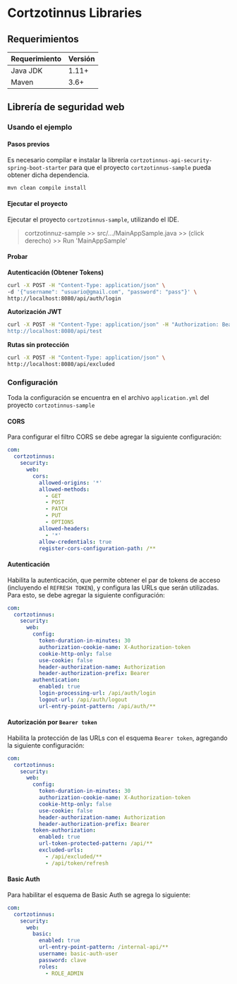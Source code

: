 # Cortzotinnus Libraries

## Requerimientos

| Requerimiento | Versión |
|-------------|---------|
| Java JDK | 1.11+ |
| Maven | 3.6+ |

## Librería de seguridad web

### Usando el ejemplo

#### Pasos previos

Es necesario compilar e instalar la librería ```cortzotinnus-api-security-spring-boot-starter``` 
para que el proyecto ```cortzotinnus-sample``` pueda obtener dicha dependencia.

```sh
mvn clean compile install
```

#### Ejecutar el proyecto

Ejecutar el proyecto ```cortzotinnus-sample```, utilizando el IDE.

> cortzotinnuz-sample >> src/.../MainAppSample.java >> (click derecho) >> Run 'MainAppSample'

#### Probar

**Autenticación (Obtener Tokens)**

```sh 
curl -X POST -H "Content-Type: application/json" \ 
-d '{"username": "usuario@gmail.com", "password": "pass"}' \ 
http://localhost:8080/api/auth/login
```

**Autorización JWT**

```sh 
curl -X POST -H "Content-Type: application/json" -H "Authorization: Bearer <rawToken> \ 
http://localhost:8080/api/test
```

**Rutas sin protección**

```sh 
curl -X POST -H "Content-Type: application/json" \ 
http://localhost:8080/api/excluded
```

### Configuración

Toda la configuración se encuentra en el archivo ```application.yml``` del proyecto ```cortzotinnus-sample```

#### CORS

Para configurar el filtro CORS se debe agregar la siguiente configuración:

```yaml
com:
  cortzotinnus:
    security:
      web:
        cors:
          allowed-origins: '*'
          allowed-methods:
            - GET
            - POST
            - PATCH
            - PUT
            - OPTIONS
          allowed-headers:
            - '*'
          allow-credentials: true
          register-cors-configuration-path: /**
```

#### Autenticación

Habilita la autenticación, que permite obtener el par de tokens de acceso (incluyendo el ```REFRESH TOKEN```), y configura las URLs que serán utilizadas.
Para esto, se debe agregar la siguiente configuración:

```yaml
com:
  cortzotinnus:
    security:
      web:
        config:
          token-duration-in-minutes: 30
          authorization-cookie-name: X-Authorization-token
          cookie-http-only: false
          use-cookie: false
          header-authorization-name: Authorization
          header-authorization-prefix: Bearer
        authentication:
          enabled: true
          login-processing-url: /api/auth/login
          logout-url: /api/auth/logout
          url-entry-point-pattern: /api/auth/**
```

#### Autorización por ```Bearer token```

Habilita la protección de las URLs con el esquema ```Bearer token```, agregando la siguiente configuración:

```yaml
com:
  cortzotinnus:
    security:
      web:
        config:
          token-duration-in-minutes: 30
          authorization-cookie-name: X-Authorization-token
          cookie-http-only: false
          use-cookie: false
          header-authorization-name: Authorization
          header-authorization-prefix: Bearer
        token-authorization:
          enabled: true
          url-token-protected-pattern: /api/**
          excluded-urls:
            - /api/excluded/**
            - /api/token/refresh
```

#### Basic Auth

Para habilitar el esquema de Basic Auth se agrega lo siguiente:

```yaml
com:
  cortzotinnus:
    security:
      web:
        basic:
          enabled: true
          url-entry-point-pattern: /internal-api/**
          username: basic-auth-user
          password: clave
          roles:
            - ROLE_ADMIN
```